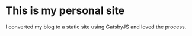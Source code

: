 # This is my personal site

I converted my blog to a static site using GatsbyJS and loved the process.
